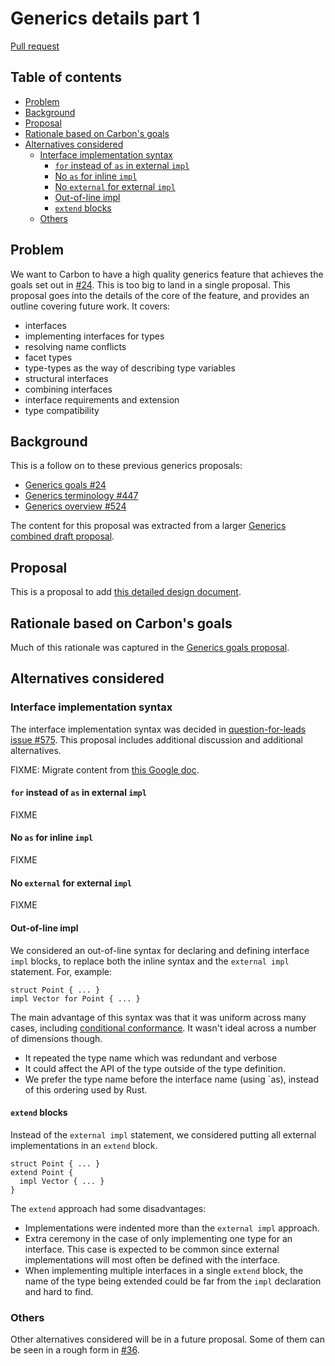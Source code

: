 # Generics details part 1

<!--
Part of the Carbon Language project, under the Apache License v2.0 with LLVM
Exceptions. See /LICENSE for license information.
SPDX-License-Identifier: Apache-2.0 WITH LLVM-exception
-->

[Pull request](https://github.com/carbon-language/carbon-lang/pull/553)

<!-- toc -->

## Table of contents

-   [Problem](#problem)
-   [Background](#background)
-   [Proposal](#proposal)
-   [Rationale based on Carbon's goals](#rationale-based-on-carbons-goals)
-   [Alternatives considered](#alternatives-considered)
    -   [Interface implementation syntax](#interface-implementation-syntax)
        -   [`for` instead of `as` in external `impl`](#for-instead-of-as-in-external-impl)
        -   [No `as` for inline `impl`](#no-as-for-inline-impl)
        -   [No `external` for external `impl`](#no-external-for-external-impl)
        -   [Out-of-line impl](#out-of-line-impl)
        -   [`extend` blocks](#extend-blocks)
    -   [Others](#others)

<!-- tocstop -->

## Problem

We want to Carbon to have a high quality generics feature that achieves the
goals set out in [#24](https://github.com/carbon-language/carbon-lang/pull/24).
This is too big to land in a single proposal. This proposal goes into the
details of the core of the feature, and provides an outline covering future
work. It covers:

-   interfaces
-   implementing interfaces for types
-   resolving name conflicts
-   facet types
-   type-types as the way of describing type variables
-   structural interfaces
-   combining interfaces
-   interface requirements and extension
-   type compatibility

## Background

This is a follow on to these previous generics proposals:

-   [Generics goals #24](https://github.com/carbon-language/carbon-lang/pull/24)
-   [Generics terminology #447](https://github.com/carbon-language/carbon-lang/pull/447)
-   [Generics overview #524](https://github.com/carbon-language/carbon-lang/pull/524)

The content for this proposal was extracted from a larger
[Generics combined draft proposal](https://github.com/carbon-language/carbon-lang/pull/36).

## Proposal

This is a proposal to add
[this detailed design document](/docs/design/generics/details.md).

## Rationale based on Carbon's goals

Much of this rationale was captured in the
[Generics goals proposal](https://github.com/carbon-language/carbon-lang/pull/24).

## Alternatives considered

### Interface implementation syntax

The interface implementation syntax was decided in
[question-for-leads issue #575](https://github.com/carbon-language/carbon-lang/issues/575).
This proposal includes additional discussion and additional alternatives.

FIXME: Migrate content from
[this Google doc](https://docs.google.com/document/d/17EOg9YL1m-iigf8zfVX5OxKa0vS9TBVlw33WsBLXbxY/edit#).

#### `for` instead of `as` in external `impl`

FIXME

#### No `as` for inline `impl`

FIXME

#### No `external` for external `impl`

FIXME

#### Out-of-line impl

We considered an out-of-line syntax for declaring and defining interface `impl`
blocks, to replace both the inline syntax and the `external impl` statement.
For, example:

```
struct Point { ... }
impl Vector for Point { ... }
```

The main advantage of this syntax was that it was uniform across many cases,
including [conditional conformance](details.md#conditional-conformance). It
wasn't ideal across a number of dimensions though.

-   It repeated the type name which was redundant and verbose
-   It could affect the API of the type outside of the type definition.
-   We prefer the type name before the interface name (using `as), instead of
    this ordering used by Rust.

#### `extend` blocks

Instead of the `external impl` statement, we considered putting all external
implementations in an `extend` block.

```
struct Point { ... }
extend Point {
  impl Vector { ... }
}
```

The `extend` approach had some disadvantages:

-   Implementations were indented more than the `external impl` approach.
-   Extra ceremony in the case of only implementing one type for an interface.
    This case is expected to be common since external implementations will most
    often be defined with the interface.
-   When implementing multiple interfaces in a single `extend` block, the name
    of the type being extended could be far from the `impl` declaration and hard
    to find.

### Others

Other alternatives considered will be in a future proposal. Some of them can be
seen in a rough form in
[#36](https://github.com/carbon-language/carbon-lang/pull/36).
